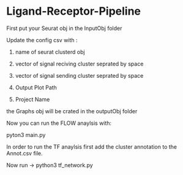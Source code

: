 # Ligand-Receptor-Pipeline 
First put your Seurat obj in the InputObj folder

Update the config csv with :

  1. name of seurat clusterd obj 

  2. vector of signal reciving cluster seprated by space 

  3. vector of signal sending  cluster seprated by space

  4. Output Plot Path

  6. Project Name  

the Graphs obj will be crated in the outputObj folder 

Now you can run the FLOW anaylsis with:

pyton3 main.py 

In order to run the TF anaylsis first add the cluster annotation to the Annot.csv file.

Now run -> python3 tf_network.py 





